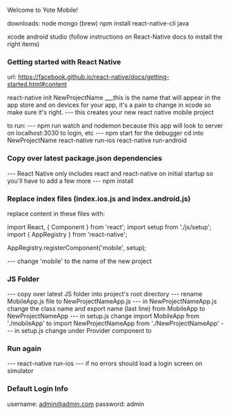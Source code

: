 Welcome to Yote Mobile! 

downloads: 
node
mongo (brew)
npm install react-native-cli
java 

xcode
android studio (follow instructions on React-Native docs to install the right items)

### Getting started with React Native
url: https://facebook.github.io/react-native/docs/getting-started.html#content

react-native init NewProjectName 
___this is the name that will appear in the app store and on devices for your app, it's a pain to change in xcode so make sure it's right.
--- this creates your new react native mobile project  

to run: 
--- npm run watch and nodemon because this app will look to server on localhost:3030 to login, etc
--- npm start for the debugger 
cd into NewProjectName
react-native run-ios
react-native run-android 

### Copy over latest package.json dependencies 
--- React Native only includes react and react-native on initial startup so you'll have to add a few more 
--- npm install 

### Replace index files (index.ios.js and index.android.js)
replace content in these files with:

import React, { Component } from 'react';
import setup from './js/setup';
import { AppRegistry } from 'react-native';

AppRegistry.registerComponent('mobile', setup);

--- change 'mobile' to the name of the new project 

### JS Folder
--- copy over latest JS folder into project's root directory 
--- rename MobileApp.js file to NewProjectNameApp.js 
--- in NewProjectNameApp.js change the class name and export name (last line) from MobileApp to NewProjectNameApp 
--- in setup.js change import MobileApp from './mobileApp' to import NewProjectNameApp from './NewProjectNameApp'
--- in setup.js change <MobileApp/> under Provider component to <NewProjectNameApp/> 

### Run again 
--- react-native run-ios 
--- if no errors should load a login screen on simulator 

### Default Login Info
username: admin@admin.com
password: admin 